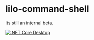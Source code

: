 # lilo-command-shell
Its still an internal beta.

[![.NET Core Desktop](https://github.com/JW-Limited/lilo-command-shell/actions/workflows/dotnet-desktop.yml/badge.svg?branch=main)](https://github.com/JW-Limited/lilo-command-shell/actions/workflows/dotnet-desktop.yml)

